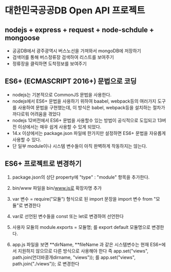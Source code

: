# 대한민국공공DB Open API 프로젝트

## nodejs + express + request + node-schdule + mongoose

- 공공DB에서 광주광역시 버스노선을 가져와서 mongoDB에 저장하기
- 검색어를 통해 버스정류장 검색하여 리스트를 보여주기
- 정류장을 클릭하면 도착정보를 보여주기

## ES6+ (ECMASCRIPT 2016+) 문법으로 코딩

- nodejs는 기본적으로 CommonJS 문법을 사용한다.
- nodejs에서 ES6+ 문법을 사용하기 위하여 baabel, webpack등의 여러가지
  도구를 사용하여 문법을 구현했는데,
  이 방식은 babel, webpack등을 설치하는 절차가 까다로워 어려움을 겪었다
- nodejs 12버전에서 ES6+ 문법을 사용할수 있는 방법이 공식적으로
  도입되고 13버전 이상에서는 매우 쉽게 사용할 수 있게 되었다.
- 14.x 이상에서는 package.json 파일에 한가지만 설정하면 ES6+ 문법을
  자유롭게 사용할 수 있다.
- 단 일부 module이나 시스템 변수들이 아직 완벽하게 작동하지는 않는다.

## ES6+ 프로젝트로 변경하기

1. package.json의 상단 property에 "type" : "module" 항목을 추가한다.

2. bin/www 파일을 bin/www.js로 확장자명 추가

3. var 변수 = require("모듈") 형식으로 된 import 문장을
   import 변수 from "모듈"로 변경한다

4. var로 선언된 변수들을 const 또는 let로 변경하여 선언한다

5. 사용자 모듈의 module.exports = 모듈명; 를 export default 모듈명으로 변경한다.

6. app.js 파일을 보면 **dirName, **fileName 과 같은 시스템변수는
   현재 ES6+에서 지원하지 않으므로 다른 방식으로 사용해야 한다
   즉
   app.set("views", path.join(언더바콩개dirname, "views")); 를
   app.set("views", path.join("./views")); 로 변경한다
